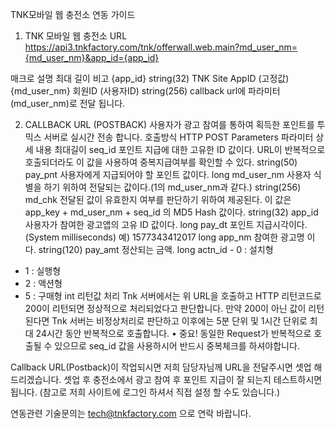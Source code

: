 TNK모바일 웹 충전소 연동 가이드 
1. TNK 모바일 웹 충전소 URL 
https://api3.tnkfactory.com/tnk/offerwall.web.main?md_user_nm={md_user_nm}&app_id={app_id}



매크로	설명	최대 길이	비고
{app_id} string(32) TNK Site AppID (고정값)
{md_user_nm}	회원ID (사용자ID)	string(256)	callback url에 파라미터(md_user_nm)로 전달 됩니다.

2. CALLBACK URL (POSTBACK)
사용자가 광고 참여를 통하여 획득한 포인트를 투믹스 서버로 실시간 전송 합니다.
호출방식 HTTP POST
Parameters
파라미터	상세 내용	최대길이
seq_id	포인트 지급에 대한 고유한 ID 값이다. URL이 반복적으로 호출되더라도 이 값을 사용하여 중복지급여부를 확인할 수 있다.	string(50)
pay_pnt	사용자에게 지급되어야 할 포인트 값이다.	long
md_user_nm	사용자 식별을 하기 위하여 전달되는 값이다.(1의 md_user_nm과 같다.)	string(256)
md_chk	전달된 값이 유효한지 여부를 판단하기 위하여 제공된다. 이 값은 app_key + md_user_nm + seq_id 의 MD5 Hash 값이다.	string(32)
app_id	사용자가 참여한 광고앱의 고유 ID 값이다.	long
pay_dt	포인트 지급시각이다. (System milliseconds) 
예) 1577343412017	long
app_nm	참여한 광고명 이다.	string(120)
pay_amt	정산되는 금액.	long
actn_id	- 0 : 설치형
- 1 : 실행형
- 2 : 액션형
- 5 : 구매형	int
리턴값 처리
Tnk 서버에서는 위 URL을 호출하고 HTTP 리턴코드로 200이 리턴되면 정상적으로 처리되었다고 판단합니다.
만약 200이 아닌 값이 리턴된다면 Tnk 서버는 비정상처리로 판단하고 이후에는 5분 단위 및 1시간 단위로 최대 24시간 동안 반복적으로 호출합니다.
•	중요! 동일한 Request가 반복적으로 호출될 수 있으므로 seq_id 값을 사용하시어 반드시 중복체크를 하셔야합니다.

Callback URL(Postback)이 작업되시면 저희 담당자님께 URL을 전달주시면 셋업 해드리겠습니다.
셋업 후 충전소에서 광고 참여 후 포인트 지급이 잘 되는지 테스트하시면 됩니다.
(참고로 저희 사이트에 로그인 하셔서 직접 설정 할 수도 있습니다.)

연동관련 기술문의는 tech@tnkfactory.com 으로 연락 바랍니다.

